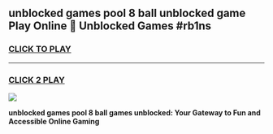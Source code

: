 
## unblocked games pool 8 ball unblocked game Play Online 👋 Unblocked Games #rb1ns
<h3>
<a href="https://premium.freeplayer.one?title=unblocked_games_pool_8_ball&ref=21F">CLICK TO PLAY</a></h3>
<hr>

<h3>
<a href="https://premium.freeplayer.one?title=unblocked_games_pool_8_ball&ref=21F">CLICK 2 PLAY</a>
  
</h3>

<a href="https://premium.freeplayer.one?title=unblocked_games_pool_8_ball&ref=21F/"><img src="https://clearcache.store/games.png"></a>


**unblocked games pool 8 ball games unblocked: Your Gateway to Fun and Accessible Online Gaming**
